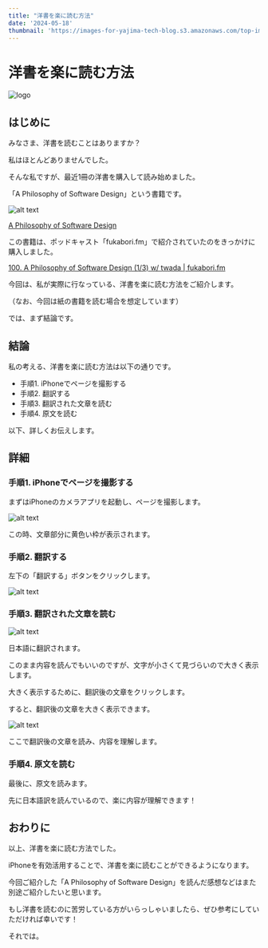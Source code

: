 ```yaml
---
title: "洋書を楽に読む方法"
date: '2024-05-18'
thumbnail: 'https://images-for-yajima-tech-blog.s3.amazonaws.com/top-image-20230214.jpg'
---
```

# 洋書を楽に読む方法

![logo](https://images-for-yajima-tech-blog.s3.amazonaws.com/top-image-20230214.jpg)

## はじめに

みなさま、洋書を読むことはありますか？

私はほとんどありませんでした。

そんな私ですが、最近1冊の洋書を購入して読み始めました。

「A Philosophy of Software Design」という書籍です。

![alt text](/images/20240518/hyoushi.png)

[A Philosophy of Software Design](https://amzn.asia/d/baedm16)

この書籍は、ポッドキャスト「fukabori.fm」で紹介されていたのをきっかけに購入しました。

[100. A Philosophy of Software Design (1/3) w/ twada | fukabori.fm](https://fukabori.fm/episode/100)

今回は、私が実際に行なっている、洋書を楽に読む方法をご紹介します。

（なお、今回は紙の書籍を読む場合を想定しています）

では、まず結論です。

## 結論

私の考える、洋書を楽に読む方法は以下の通りです。

- 手順1. iPhoneでページを撮影する
- 手順2. 翻訳する
- 手順3. 翻訳された文章を読む
- 手順4. 原文を読む

以下、詳しくお伝えします。

## 詳細

### 手順1. iPhoneでページを撮影する

まずはiPhoneのカメラアプリを起動し、ページを撮影します。

![alt text](/images/20240518/tejun_1.jpeg)

この時、文章部分に黄色い枠が表示されます。

### 手順2. 翻訳する

左下の「翻訳する」ボタンをクリックします。

![alt text](/images/20240518/tejun_2.jpeg)


### 手順3. 翻訳された文章を読む

![alt text](/images/20240518/honyaku_go.PNG)

日本語に翻訳されます。

このまま内容を読んでもいいのですが、文字が小さくて見づらいので大きく表示します。

大きく表示するために、翻訳後の文章をクリックします。

すると、翻訳後の文章を大きく表示できます。

![alt text](/images/20240518/nihongo.jpeg)

ここで翻訳後の文章を読み、内容を理解します。

### 手順4. 原文を読む

最後に、原文を読みます。

先に日本語訳を読んでいるので、楽に内容が理解できます！

## おわりに

以上、洋書を楽に読む方法でした。

iPhoneを有効活用することで、洋書を楽に読むことができるようになります。

今回ご紹介した「A Philosophy of Software Design」を読んだ感想などはまた別途ご紹介したいと思います。

もし洋書を読むのに苦労している方がいらっしゃいましたら、ぜひ参考にしていただければ幸いです！

それでは。
